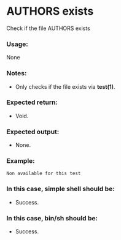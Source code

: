 # AUTHORS exists

Check if the file AUTHORS exists

### Usage:
None

### Notes:
- Only checks if the file exists via **test(1)**.

### Expected return:
- Void.

### Expected output:
- None.


### Example:

```
Non available for this test
```

### In this case, simple shell should be:
- Success.

### In this case, bin/sh should be:
- Success.


